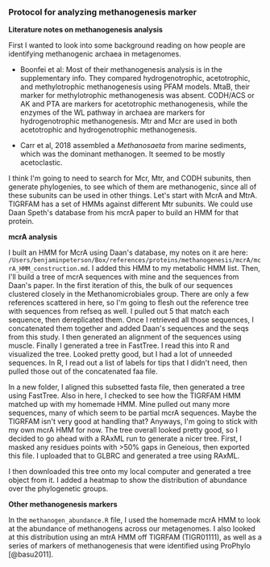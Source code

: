 ### Protocol for analyzing methanogenesis marker


**Literature notes on methanogenesis analysis**

First I wanted to look into some background reading on how people are identifying methanogenic archaea in metagenomes.

- Boonfei et al: Most of their methanogenesis analysis is in the supplementary info. They compared hydrogenotrophic, acetotrophic, and methylotrophic methanogenesis using PFAM models. MtaB, their marker for methylotrophic methanogenesis was absent. CODH/ACS or AK and PTA are markers for acetotrophic methanogenesis, while the enzymes of the WL pathway in archaea are markers for hydrogenotrophic methanogenesis. Mtr and Mcr are used in both acetotrophic and hydrogenotrophic methanogenesis.

- Carr et al, 2018 assembled a *Methanosaeta* from marine sediments, which was the dominant methanogen. It seemed to be mostly acetoclastic.

I think I'm going to need to search for Mcr, Mtr, and CODH subunits, then generate phylogenies, to see which of them are methanogenic, since all of these subunits can be used in other things.
Let's start with McrA and MtrA.
TIGRFAM has a set of HMMs against different Mtr subunits.
We could use Daan Speth's database from his mcrA paper to build an HMM for that protein.


**mcrA analysis**

I built an HMM for McrA using Daan's database, my notes on it are here: `/Users/benjaminpeterson/Box/references/proteins/methanogenesis/mcrA/mcrA_HMM_construction.md`.
I added this HMM to my metabolic HMM list.
Then, I'll build a tree of mcrA sequences with mine and the sequences from Daan's paper.
In the first iteration of this, the bulk of our sequences clustered closely in the Methanomicrobiales group.
There are only a few references scattered in here, so I'm going to flesh out the reference tree with sequences from refseq as well.
I pulled out 5 that match each sequence, then dereplicated them.
Once I retrieved all those sequences, I concatenated them together and added Daan's sequences and the seqs from this study.
I then generated an alignment of the sequences using muscle.
Finally I generated a tree in FastTree.
I read this into R and visualized the tree.
Looked pretty good, but I had a lot of unneeded sequences.
In R, I read out a list of labels for tips that I didn't need, then pulled those out of the concatenated faa file.

In a new folder, I aligned this subsetted fasta file, then generated a tree using FastTree.
Also in here, I checked to see how the TIGRFAM HMM matched up with my homemade HMM.
Mine pulled out many more sequences, many of which seem to be partial mcrA sequences.
Maybe the TIGRFAM isn't very good at handling that?
Anyways, I'm going to stick with my own mcrA HMM for now.
The tree overall looked pretty good, so I decided to go ahead with a RAxML run to generate a nicer tree.
First, I masked any residues points with >50% gaps in Geneious, then exported this file.
I uploaded that to GLBRC and generated a tree using RAxML.

I then downloaded this tree onto my local computer and generated a tree object from it.
I added a heatmap to show the distribution of abundance over the phylogenetic groups.


**Other methanogenesis markers**

In the `methanogen_abundance.R` file, I used the homemade mcrA HMM to look at the abundance of methanogens across our metagenomes.
I also looked at this distribution using an mtrA HMM off TIGRFAM (TIGR01111), as well as a series of markers of methanogenesis that were identified using ProPhylo [@basu2011].
